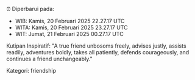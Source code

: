 ⏰ Diperbarui pada:
- WIB: Kamis, 20 Februari 2025 22.27.17 UTC
- WITA: Kamis, 20 Februari 2025 23.27.17 UTC
- WIT: Jumat, 21 Februari 2025 00.27.17 UTC

Kutipan Inspiratif:
"A true friend unbosoms freely, advises justly, assists readily, adventures boldly, takes all patiently, defends courageously, and continues a friend unchangeably."


Kategori: friendship

